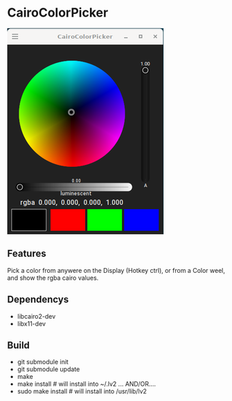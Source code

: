 # CairoColorPicker

![CairoColorPicker](https://github.com/brummer10/CairoColorPicker/blob/main/CairoColorPicker.png?raw=true)

## Features
Pick a color from anywere on the Display (Hotkey ctrl), or from a Color weel, and show the rgba cairo values.

## Dependencys

- libcairo2-dev
- libx11-dev

## Build

- git submodule init
- git submodule update
- make
- make install # will install into ~/.lv2 ... AND/OR....
- sudo make install # will install into /usr/lib/lv2
